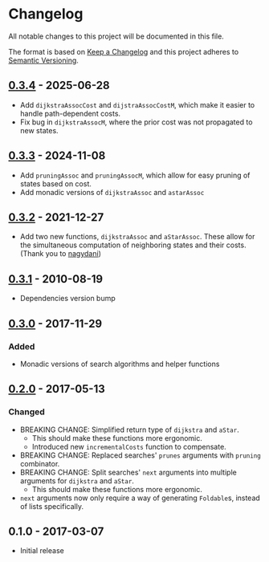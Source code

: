 # Changelog
All notable changes to this project will be documented in this file.

The format is based on [Keep a Changelog](http://keepachangelog.com/)
and this project adheres to [Semantic Versioning](http://semver.org/).

## [0.3.4] - 2025-06-28
- Add `dijkstraAssocCost` and `dijstraAssocCostM`, which make it easier to
  handle path-dependent costs.
- Fix bug in `dijkstraAssocM`, where the prior cost was not propagated to new states.

## [0.3.3] - 2024-11-08
- Add `pruningAssoc` and `pruningAssocM`, which allow for easy pruning of states based on cost.
- Add monadic versions of `dijkstraAssoc` and `astarAssoc`

## [0.3.2] - 2021-12-27
- Add two new functions, `dijkstraAssoc` and `aStarAssoc`. These allow for the simultaneous
  computation of neighboring states and their costs. (Thank you to
  [nagydani](https://github.com/nagydani))

## [0.3.1] - 2010-08-19
- Dependencies version bump

## [0.3.0] - 2017-11-29
### Added
- Monadic versions of search algorithms and helper functions

## [0.2.0] - 2017-05-13
### Changed
- BREAKING CHANGE: Simplified return type of `dijkstra` and `aStar`.
  - This should make these functions more ergonomic.
  - Introduced new `incrementalCosts` function to compensate.
- BREAKING CHANGE: Replaced searches' `prunes` arguments with `pruning` combinator.
- BREAKING CHANGE: Split searches' `next` arguments into multiple arguments for `dijkstra` and `aStar`.
  - This should make these functions more ergonomic.
- `next` arguments now only require a way of generating `Foldable`s, instead of lists specifically.

## 0.1.0 - 2017-03-07
- Initial release

[0.3.4]: https://github.com/devonhollowood/search-algorithms/compare/v0.3.3...v0.3.4
[0.3.3]: https://github.com/devonhollowood/search-algorithms/compare/v0.3.2...v0.3.3
[0.3.2]: https://github.com/devonhollowood/search-algorithms/compare/v0.3.1...v0.3.2
[0.3.1]: https://github.com/devonhollowood/search-algorithms/compare/v0.3.0...v0.3.1
[0.3.0]: https://github.com/devonhollowood/search-algorithms/compare/v0.2.0...v0.3.0
[0.2.0]: https://github.com/devonhollowood/search-algorithms/compare/v0.1.0...v0.2.0
